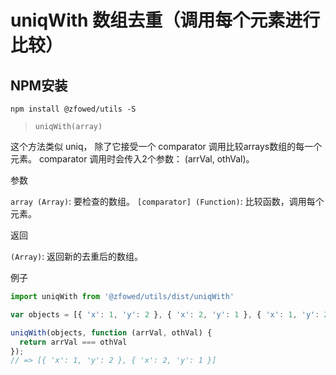 # uniqWith 数组去重（调用每个元素进行比较）

## NPM安装

```shell
npm install @zfowed/utils -S
```

> `uniqWith(array)`

这个方法类似 uniq， 除了它接受一个 comparator 调用比较arrays数组的每一个元素。 comparator 调用时会传入2个参数： (arrVal, othVal)。

参数

`array (Array)`: 要检查的数组。
`[comparator] (Function)`: 比较函数，调用每个元素。

返回

`(Array)`: 返回新的去重后的数组。

例子

```javascript
import uniqWith from '@zfowed/utils/dist/uniqWith'
```

```javascript
var objects = [{ 'x': 1, 'y': 2 }, { 'x': 2, 'y': 1 }, { 'x': 1, 'y': 2 }];

uniqWith(objects, function (arrVal, othVal) {
  return arrVal === othVal
});
// => [{ 'x': 1, 'y': 2 }, { 'x': 2, 'y': 1 }]
```
